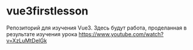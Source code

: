 # vue3firstlesson
Репозиторий для изучения Vue3. Здесь будут работа, проделанная в результате изучения урока https://www.youtube.com/watch?v=XzLuMtDelGk
